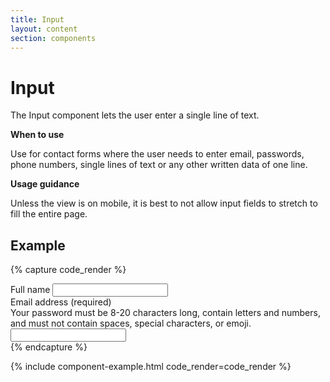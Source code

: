 ```yaml
---
title: Input
layout: content
section: components
---
```


# Input

The Input component lets the user enter a single line of text. 

**When to use**

Use for contact forms where the user needs to enter email, passwords, phone numbers, single lines of text or any other written data of one line.

**Usage guidance**

Unless the view is on mobile, it is best to not allow input fields to stretch to fill the entire page.


## Example

{% capture code_render %}
<div class="mb-4">
  <label for="exampleFormControlInput1" class="form-label">Full name</label>
  <input type="text" class="form-control" id="exampleFormControlInput1">
</div>

<div>
  <label for="exampleFormControlInput2" class="form-label">Email address (required)</label>
  <div id="passwordHelpBlock" class="form-text">
    Your password must be 8-20 characters long, contain letters and numbers, and must not contain spaces, special characters, or emoji.
  </div>
  <input type="text" class="form-control" id="exampleFormControlInput2">
</div>
{% endcapture %}

{% include component-example.html code_render=code_render %}
